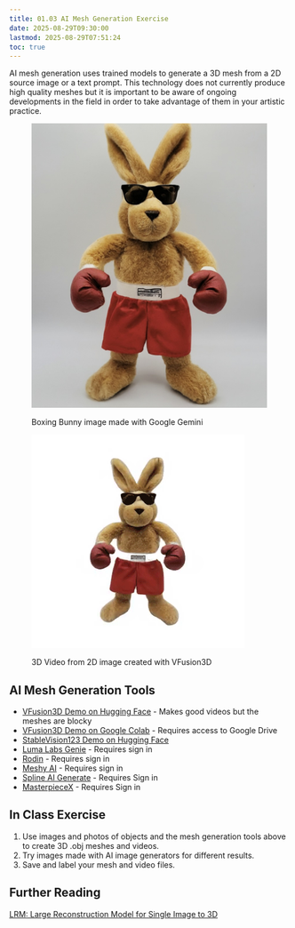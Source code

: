 ```yaml
---
title: 01.03 AI Mesh Generation Exercise
date: 2025-08-29T09:30:00
lastmod: 2025-08-29T07:51:24
toc: true
---
```


AI mesh generation uses trained models to generate a 3D mesh from a 2D source image or a text prompt. This technology does not currently produce high quality meshes but it is important to be aware of ongoing developments in the field in order to take advantage of them in your artistic practice.

<div class="gallery-grid">
<figure>

[![Boxing Bunny Image made with Google Gemini](../../../../digital-fabrication/3d-printing/attachments/2024-boxing-rabbit-from-google-gemini.jpg)](../../../../digital-fabrication/3d-printing/attachments/2024-boxing-rabbit-from-google-gemini.jpg)

<figcaption>

Boxing Bunny image made with Google Gemini

</figcaption>
</figure>
<figure>

![Boxing Bunny Video made with VFusion3D](../../../../digital-fabrication/3d-printing/attachments/2024-boxing-bunny-vfusion3d-rotate-video.gif)

<figcaption>

3D Video from 2D image created with VFusion3D

</figcaption>
</figure>
</div>

## AI Mesh Generation Tools

- [VFusion3D Demo on Hugging Face](https://huggingface.co/spaces/facebook/VFusion3D) - Makes good videos but the meshes are blocky
- [VFusion3D Demo on Google Colab](https://github.com/whatmakeart/VFusion3D-colab) - Requires access to Google Drive
- [StableVision123 Demo on Hugging Face](https://huggingface.co/spaces/p4vv37/Stable-Zero123)
- [Luma Labs Genie](https://lumalabs.ai/genie?view=create) - Requires sign in
- [Rodin](https://hyperhuman.deemos.com/rodin) - Requires sign in
- [Meshy AI](https://www.meshy.ai/) - Requires sign in
- [Spline AI Generate](https://spline.design/ai-generate) - Requires Sign in
- [MasterpieceX](https://www.masterpiecex.com/) - Requires Sign in

## In Class Exercise

1. Use images and photos of objects and the mesh generation tools above to create 3D .obj meshes and videos.
2. Try images made with AI image generators for different results.
3. Save and label your mesh and video files.

## Further Reading

[LRM: Large Reconstruction Model for Single Image to 3D](https://yiconghong.me/LRM/)
